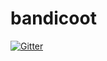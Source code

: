# bandicoot

[![Gitter](https://badges.gitter.im/outbit/bandicoot.svg)](https://gitter.im/outbit/bandicoot?utm_source=badge&utm_medium=badge&utm_campaign=pr-badge&utm_content=badge)